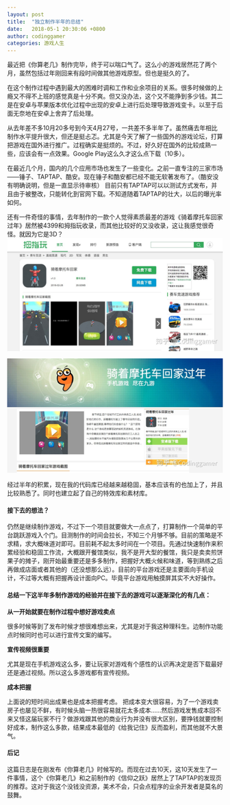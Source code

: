 ```yaml
---
layout: post
title:  "独立制作半年的总结"
date:   2018-05-1 20:30:06 +0800
author: codinggamer
categories: 游戏人生
---
```

最近把《你算老几》制作完毕，终于可以喘口气了。这么小的游戏居然花了两个月，虽然包括过年刚回来有段时间做其他游戏原型。但也是挺久的了。


在这个制作过程中遇到最大的困难时调和工作和业余项目的关系。很多时候做的上瘾又不得不上班的感觉真是十分不爽。但又没办法，这个又不能挣到多少钱。其二是在安卓与苹果版本优化过程中出现的安卓上进行后处理导致游戏变卡。以至于后面无奈地在安卓上舍弃了后处理。


从去年差不多10月20多号到今天4月27号，一共差不多半年了。虽然痛去年相比制作水平提升很大，但还是挺忐忑。尤其是今天了解了一些国外的游戏论坛，打算把游戏在国外进行推广。过程确实是挺烦的。不过，好久好在国外的比较成熟一些，应该会有一点效果。Google Play这么久才这么点下载（10多）。


在最近几个月，国内的几个应用市场也发生了一些变化。之前一直专注的三家市场——锤子、TAPTAP、酷安。现在锤子和酷安都已经不能无软著发布了。（酷安没有明确说明，但是一直显示待审核） 目前只有TAPTAP可以以测试方式发布，并且由于被整改，只能转化到官网下载。不知道随着TAPTAP的壮大，以后的曝光率如何。


还有一件奇怪的事情，去年制作的一款个人觉得素质最差的游戏《骑着摩托车回家过年》居然被4399和拇指玩收录，而其他比较好的又没收录，这让我感觉很奇怪。就因为它是3D？
![](/assets/v2-6b7712dee7af66b8d63d8dd5416b45a3_r.jpg)


![](/assets/v2-7bba9d6fdf4f8e76d71f01687855ed08_r.jpg)

经过半年的积累，现在我的代码库已经越来越稳固，基本应该有的也加上了，并且比较熟悉了。同时也建立起了自己的特效库和素材库。

#### 接下去的想法？
仍然是继续制作游戏，不过下一个项目就要做大一点点了，打算制作一个简单的平台跳跃游戏入个门。目测制作的时间会拉长，不知三个月够不够。目前的策略是不求精，求大概味道对即可。目前耗不起太多时间在一个项目。先通过快速制作来积累经验和稳固工作流，大概跟开餐馆类似，我不是开大型的餐馆，我只是卖卖煎饼果子的摊子，刚开始最重要还是多多制作，把握好大概火候和味道，等到熟练之后再做成店面或者其他的（还没想那么远）。目前的平台游戏还是主要面向手机设计，不过等大概有把握再设计面向PC。毕竟平台游戏用触摸屏其实不大好操作。

#### 总结一下这半年多制作游戏的经验并在接下去的游戏可以逐渐深化的有几点：
**从一开始就要在制作过程中想好游戏卖点** 

很多时候等到了发布时候才想很难想出来，尤其是对于我这种理科生。边制作功能点时候同时也可以进行宣传文案的编写。

**宣传视频很重要** 

尤其是现在手机游戏这么多，要让玩家对游戏有个感性的认识再决定是否下载最好还是通过视频。所以这么多游戏都有宣传视频。

**成本把握** 

上面说的短时间出成果也是成本把握考虑。
把成本变大很容易，为了一个游戏卖房子也屡见不鲜，有时候头脑一热很容易就花太多成本……然后游戏发售成本回不来又怪这届玩家不行？做游戏跟其他的商业行为并没有很大区别，要挣钱就要控制好成本，制作这么多款，结果成本最低的《给我记住》反而盈利，而其他就不大景气。

#### 后记
这篇日志是在刚发布《你算老几》时候写的。而现在过去10天，这10天发生了一件事情，这个《你算老几》和之前制作的《信仰之跃》居然上了TAPTAP的发现页的推荐。这对于我这个没钱没资源，美术不会，只会点程序的业余开发者是莫名的鼓舞。